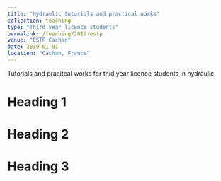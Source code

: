 ```yaml
---
title: "Hydraulic tutorials and practical works"
collection: teaching
type: "Third year licence students"
permalink: /teaching/2019-estp
venue: "ESTP Cachan"
date: 2019-01-01
location: "Cachan, France"
---
```


Tutorials and pracitcal works for thid year licence students in hydraulic

Heading 1
======

Heading 2
======

Heading 3
======
